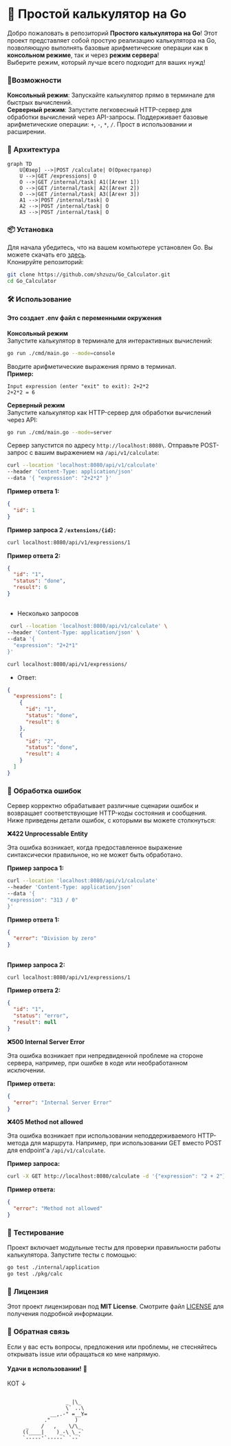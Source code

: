 # 🧮 **Простой калькулятор на Go**

Добро пожаловать в репозиторий **Простого калькулятора на Go**! Этот проект представляет собой простую реализацию калькулятора на Go, позволяющую выполнять базовые арифметические операции как в **консольном режиме**, так и через **режим сервера**!\
Выберите режим, который лучше всего подходит для ваших нужд!

### 🚀Возможности

**Консольный режим**: Запускайте калькулятор прямо в терминале для быстрых вычислений.\
**Серверный режим**: Запустите легковесный HTTP-сервер для обработки вычислений через API-запросы. Поддерживает базовые арифметические операции: `+`, `-`, `*`, `/`. Прост в использовании и расширении.

### 🧱 Архитектура

```mermaid
graph TD
    U[Юзер] -->|POST /calculate| O(Оркестратор)
    U -->|GET /expressions| O
    O -->|GET /internal/task| A1([Агент 1])
    O -->|GET /internal/task| A2([Агент 2])
    O -->|GET /internal/task| A3([Агент 3])
    A1 -->|POST /internal/task| O
    A2 -->|POST /internal/task| O
    A3 -->|POST /internal/task| O
```

### 📦 **Установка**

Для начала убедитесь, что на вашем компьютере установлен Go. Вы можете скачать его [здесь](https://golang.org/dl/).\
Клонируйте репозиторий:

```bash
git clone https://github.com/shzuzu/Go_Calculator.git
cd Go_Calculator
```

### 🛠️ **Использование**

#### Это создает .env файл c переменными окружения

**Консольный режим**\
Запустите калькулятор в терминале для интерактивных вычислений:

```bash
go run ./cmd/main.go --mode=console
```

Вводите арифметические выражения прямо в терминал.\
**Пример:**

```
Input expression (enter "exit" to exit): 2+2*2
2+2*2 = 6
```

**Серверный режим**\
Запустите калькулятор как HTTP-сервер для обработки вычислений через API:

```bash
go run ./cmd/main.go --mode=server
```

Сервер запустится по адресу `http://localhost:8080\`. Отправьте POST-запрос с вашим выражением на `/api/v1/calculate`:

```bash
curl --location 'localhost:8080/api/v1/calculate'
--header 'Content-Type: application/json'
--data '{ "expression": "2+2*2" }'
```

**Пример ответа 1:**

```json
{
  "id": 1
}
```

**Пример запроса 2 `/extensions/{id}`:**

```bash
curl localhost:8080/api/v1/expressions/1
```

**Пример ответа 2:**

```json
{
  "id": "1",
  "status": "done",
  "result": 6
}
```

##

- Несколько запросов

```bash
 curl --location 'localhost:8080/api/v1/calculate' \
--header 'Content-Type: application/json' \
--data '{
  "expression": "2+2*1"
}'
```

```bash
curl localhost:8080/api/v1/expressions/
```

- Ответ:

```json
{
  "expressions": [
    {
      "id": "1",
      "status": "done",
      "result": 6
    },
    {
      "id": "2",
      "status": "done",
      "result": 4
    }
  ]
}
```

### 🚨 **Обработка ошибок**

Сервер корректно обрабатывает различные сценарии ошибок и возвращает соответствующие HTTP-коды состояния и сообщения. Ниже приведены детали ошибок, с которыми вы можете столкнуться:

**❌422 Unprocessable Entity**

Эта ошибка возникает, когда предоставленное выражение синтаксически правильное, но не может быть обработано.

**Пример запроса 1:**

```bash
curl --location 'localhost:8080/api/v1/calculate'
--header 'Content-Type: application/json'
--data '{
"expression": "313 / 0"
}'
```

**Пример ответа 1:**

```json
{
  "error": "Division by zero"
}
```

##

**Пример запроса 2:**

```bash
curl localhost:8080/api/v1/expressions/1
```

**Пример ответа 2:**

```json
{
  "id": "1",
  "status": "error",
  "result": null
}
```

**❌500 Internal Server Error**

Эта ошибка возникает при непредвиденной проблеме на стороне сервера, например, при ошибке в коде или необработанном исключении.

**Пример ответа:**

```json
{
  "error": "Internal Server Error"
}
```

**❌405 Method not allowed**

Эта ошибка возникает при использовании неподдерживаемого HTTP-метода для маршрута. Например, при использовании GET вместо POST для endpoint'a `/api/v1/calculate`.

**Пример запроса:**

```bash
curl -X GET http://localhost:8080/calculate -d '{"expression": "2 + 2"}'
```

**Пример ответа:**

```json
{
  "error": "Method not allowed"
}
```

### 🧪 **Тестирование**

Проект включает модульные тесты для проверки правильности работы калькулятора. Запустите тесты с помощью:

```bash
go test ./internal/application
go test ./pkg/calc
```

### 📜 **Лицензия**

Этот проект лицензирован под **MIT License**. Смотрите файл [LICENSE](./LICENSE) для получения подробной информации.

### 💬 **Обратная связь**

Если у вас есть вопросы, предложения или проблемы, не стесняйтесь открывать issue или обращаться ко мне напрямую.
\
\
**Удачи в использовании!** 🎉
\
\
КОТ ↓

```

                   _ |\_
                   \` ..\
              __,.-" =__Y=
            ."        )
      _    /   ,    \/\_
     ((____|    )_-\ \_-`
     `-----'`-----` `--`

```
